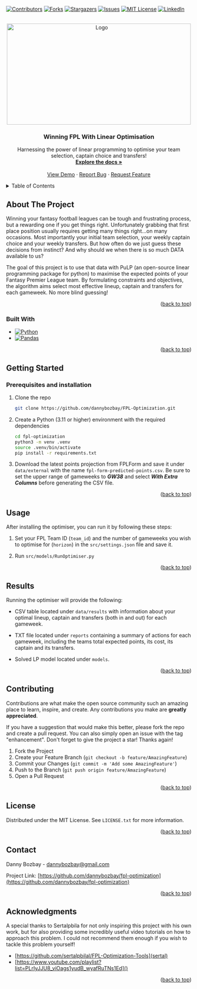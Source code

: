 <!-- Improved compatibility of back to top link: See: https://github.com/othneildrew/Best-README-Template/pull/73 -->
<a name="readme-top"></a>
<!--
*** Thanks for checking out the Best-README-Template. If you have a suggestion
*** that would make this better, please fork the repo and create a pull request
*** or simply open an issue with the tag "enhancement".
*** Don't forget to give the project a star!
*** Thanks again! Now go create something AMAZING! :D
-->



<!-- PROJECT SHIELDS -->
<!--
*** I'm using markdown "reference style" links for readability.
*** Reference links are enclosed in brackets [ ] instead of parentheses ( ).
*** See the bottom of this document for the declaration of the reference variables
*** for contributors-url, forks-url, etc. This is an optional, concise syntax you may use.
*** https://www.markdownguide.org/basic-syntax/#reference-style-links
-->
[![Contributors][contributors-shield]][contributors-url]
[![Forks][forks-shield]][forks-url]
[![Stargazers][stars-shield]][stars-url]
[![Issues][issues-shield]][issues-url]
[![MIT License][license-shield]][license-url]
[![LinkedIn][linkedin-shield]][linkedin-url]



<!-- PROJECT LOGO -->
<br />
<div align="center">
  <a href="https://github.com/dannybozbay/fpl-optimization">
    <img src="https://cf-images.eu-west-1.prod.boltdns.net/v1/static/2508689025001/001172a9-87d5-4723-b991-59d47e89d7bb/87ae00c7-6916-47f4-abca-7f6fe10a5684/1280x720/match/image.jpg" alt="Logo" width="500" height="275">
  </a>

<h3 align="center">Winning FPL With Linear Optimisation</h3>

  <p align="center">
    Harnessing the power of linear programming to optimise your team selection, captain choice and transfers!
    <br />
    <a href="https://github.com/dannybozbay/fpl-optimization"><strong>Explore the docs »</strong></a>
    <br />
    <br />
    <a href="https://github.com/dannybozbay/fpl-optimization">View Demo</a>
    ·
    <a href="https://github.com/dannybozbay/fpl-optimization/issues">Report Bug</a>
    ·
    <a href="https://github.com/dannybozbay/fpl-optimization/issues">Request Feature</a>
  </p>
</div>


<!-- TABLE OF CONTENTS -->
<details>
  <summary>Table of Contents</summary>
  <ol>
    <li>
      <a href="#about-the-project">About The Project</a>
      <ul>
        <li><a href="#built-with">Built With</a></li>
      </ul>
    </li>
    <li>
      <a href="#getting-started">Getting Started</a>
      <ul>
        <li><a href="#prerequisites-and-installation">Prerequisites and Installation</a></li>
      </ul>
    </li>
    <li><a href="#usage">Usage</a></li>
    <li><a href="#results">Results</a></li>
    <li><a href="#contributing">Contributing</a></li>
    <li><a href="#license">License</a></li>
    <li><a href="#contact">Contact</a></li>
    <li><a href="#acknowledgments">Acknowledgments</a></li>
  </ol>
</details>




<!-- ABOUT THE PROJECT -->

## About The Project

Winning your fantasy football leagues can be tough and frustrating process, but a rewarding one if you get things right.
Unfortunately grabbing that first place position usually requires getting many things right...on many occasions.
Most importantly your initial team selection, your weekly captain choice and your weekly transfers. But how often do we
just guess these decisions from instinct? And why should we when there is so much DATA available to us?

The goal of this project is to use that data with PuLP (an open-source linear programming package for python) to
maximise
the expected points of your Fantasy Premier League team. By formulating constraints and objectives, the algorithm aims
select most effective lineup, captain and transfers for each gameweek. No more blind guessing!


<p align="right">(<a href="#readme-top">back to top</a>)</p>

### Built With

* [![Python][Python.js]][Python-url]
* [![Pandas][Pandas.js]][Pandas-url]

<p align="right">(<a href="#readme-top">back to top</a>)</p>



<!-- GETTING STARTED -->

## Getting Started

### Prerequisites and installation

1. Clone the repo
   ```sh
   git clone https://github.com/dannybozbay/FPL-Optimization.git
   ```

2. Create a Python (3.11 or higher) environment with the required dependencies
   ```sh
   cd fpl-optimization
   python3 -m venv .venv
   source .venv/bin/activate
   pip install -r requirements.txt
   ```

3. Download the latest points projection from FPLForm and save it under `data/external` with the
   name `fpl-form-predicted-points.csv`. Be sure to set the upper range of gameweeks to ***GW38*** and select
   ***With Extra Columns*** before generating the CSV file.

<p align="right">(<a href="#readme-top">back to top</a>)</p>

## Usage

After installing the optimiser, you can run it by following these steps:

1. Set your FPL Team ID (`team_id`) and the number of gameweeks you wish to optimise for (`horizon`) in
   the `src/settings.json` file and save it.

2. Run  `src/models/RunOptimiser.py`

<p align="right">(<a href="#readme-top">back to top</a>)</p>

## Results

Running the optimiser will provide the following:

- CSV table located under `data/results` with information about your optimal lineup, captain and transfers (both in and
  out) for each gameweek.

- TXT file located under `reports` containing a summary of actions for each gameweek, including the teams total expected
  points, its cost, its captain and its transfers.
- Solved LP model located under `models`.

<p align="right">(<a href="#readme-top">back to top</a>)</p>


<!-- CONTRIBUTING -->

## Contributing

Contributions are what make the open source community such an amazing place to learn, inspire, and create. Any
contributions you make are **greatly appreciated**.

If you have a suggestion that would make this better, please fork the repo and create a pull request. You can also
simply open an issue with the tag "enhancement".
Don't forget to give the project a star! Thanks again!

1. Fork the Project
2. Create your Feature Branch (`git checkout -b feature/AmazingFeature`)
3. Commit your Changes (`git commit -m 'Add some AmazingFeature'`)
4. Push to the Branch (`git push origin feature/AmazingFeature`)
5. Open a Pull Request

<p align="right">(<a href="#readme-top">back to top</a>)</p>



<!-- LICENSE -->

## License

Distributed under the MIT License. See `LICENSE.txt` for more information.

<p align="right">(<a href="#readme-top">back to top</a>)</p>



<!-- CONTACT -->

## Contact

Danny Bozbay - dannybozbay@gmail.com

Project Link: [https://github.com/dannybozbay/fpl-optimization](https://github.com/dannybozbay/fpl-optimization)

<p align="right">(<a href="#readme-top">back to top</a>)</p>



<!-- ACKNOWLEDGMENTS -->

## Acknowledgments

A special thanks to Sertalpbila for not only inspiring this project with his own work, but for also providing
some incredibly useful video tutorials on how to approach this problem. I could not recommend them enough if you wish
to tackle this problem yourself!

* [https://github.com/sertalpbilal/FPL-Optimization-Tools](sertal)
* [https://www.youtube.com/playlist?list=PLrIyJJU8_viOags1yudB_wyafRuTNs1Ed]()

<p align="right">(<a href="#readme-top">back to top</a>)</p>



<!-- MARKDOWN LINKS & IMAGES -->
<!-- https://www.markdownguide.org/basic-syntax/#reference-style-links -->

[contributors-shield]: https://img.shields.io/github/contributors/dannybozbay/fpl-optimization.svg?style=for-the-badge

[contributors-url]: https://github.com/dannybozbay/fpl-optimization/graphs/contributors

[forks-shield]: https://img.shields.io/github/forks/dannybozbay/fpl-optimization.svg?style=for-the-badge

[forks-url]: https://github.com/dannybozbay/fpl-optimization/ƒƒƒƒnetwork/members

[stars-shield]: https://img.shields.io/github/stars/dannybozbay/fpl-optimization.svg?style=for-the-badge

[stars-url]: https://github.com/dannybozbay/fpl-optimization/stargazers

[issues-shield]: https://img.shields.io/github/issues/dannybozbay/fpl-optimization.svg?style=for-the-badge

[issues-url]: https://github.com/dannybozbay/fpl-optimization/issues

[license-shield]: https://img.shields.io/github/license/dannybozbay/fpl-optimization.svg?style=for-the-badge

[license-url]: https://github.com/dannybozbay/fpl-optimization/blob/master/LICENSE.txt

[linkedin-shield]: https://img.shields.io/badge/-LinkedIn-black.svg?style=for-the-badge&logo=linkedin&colorB=555

[linkedin-url]: https://linkedin.com/in/dannybozbay

[product-screenshot]: images/screenshot.png

[Python.js]: https://img.shields.io/badge/python-3670A0?style=for-the-badge&logo=python&logoColor=ffdd54

[Python-url]: https://www.python.org

[Pandas.js]: https://img.shields.io/badge/pandas-%23150458.svg?style=for-the-badge&logo=pandas&logoColor=white

[Pandas-url]: https://pandas.pydata.org

